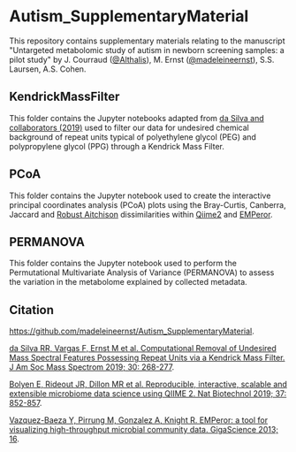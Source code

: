 # Autism_SupplementaryMaterial

This repository contains supplementary materials relating to the manuscript 
"Untargeted metabolomic study of autism in newborn screening samples: a pilot study" by J. Courraud ([@Althalis](https://github.com/Althalis)), M. Ernst ([@madeleineernst](https://github.com/madeleineernst)), S.S. Laursen, A.S. Cohen.

## KendrickMassFilter

This folder contains the Jupyter notebooks adapted from [da Silva and collaborators (2019)](https://www.ncbi.nlm.nih.gov/pmc/articles/PMC6347485/) 
used to filter our data for undesired chemical background of repeat units typical of polyethylene glycol (PEG) and polypropylene glycol (PPG) through a Kendrick Mass Filter.

## PCoA

This folder contains the Jupyter notebook used to create the interactive principal coordinates analysis (PCoA) plots 
using the Bray-Curtis, Canberra, Jaccard and [Robust Aitchison](https://msystems.asm.org/content/4/1/e00016-19) dissimilarities within 
[Qiime2](https://www.nature.com/articles/s41587-019-0209-9) and [EMPeror](https://gigascience.biomedcentral.com/articles/10.1186/2047-217X-2-16). 

## PERMANOVA

This folder contains the Jupyter notebook used to perform the Permutational Multivariate Analysis of Variance (PERMANOVA) 
to assess the variation in the metabolome explained by collected metadata. 

## Citation

https://github.com/madeleineernst/Autism_SupplementaryMaterial.

[da Silva RR, Vargas F, Ernst M et al. Computational Removal of Undesired Mass Spectral Features Possessing Repeat Units via a Kendrick Mass Filter. J Am Soc Mass Spectrom 2019; 30: 268-277](https://www.ncbi.nlm.nih.gov/pmc/articles/PMC6347485/).

[Bolyen E, Rideout JR, Dillon MR et al. Reproducible, interactive, scalable and extensible microbiome data science using QIIME 2. Nat Biotechnol 2019; 37: 852-857](https://www.nature.com/articles/s41587-019-0209-9).

[Vazquez-Baeza Y, Pirrung M, Gonzalez A, Knight R. EMPeror: a tool for visualizing high-throughput microbial community data. GigaScience 2013; 16](https://gigascience.biomedcentral.com/articles/10.1186/2047-217X-2-16).
